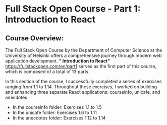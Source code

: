 # Full Stack Open Course - Part 1: Introduction to React

## Course Overview:
The Full Stack Open Course by the Department of Computer Science at the University of Helsinki offers a comprehensive journey through modern web application development. **" Introduction to React"** https://fullstackopen.com/en/part1 serves as the first part of this course, which is composed of a total of 13 parts.


In this section of the course, I successfully completed a series of exercises ranging from 1.1 to 1.14. Throughout these exercises, I worked on building and enhancing three separate React applications: courseinfo, unicafe, and anecdotes

- In the courseinfo folder: Exercises 1.1 to 1.5
- In the unicafe folder: Exercises 1.6 to 1.11
- In the anecdotes folder: Exercises 1.12 to 1.14

